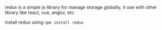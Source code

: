 redux is a simple js library for manage storage globally, it use with other library like react, vue, anglur, etc.

install redux using `npm install redux`
